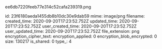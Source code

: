 ee6db7220feeb77e314c52cafa239319.png

id: 23f6180aeda1455db8b10dc30e9dab59
mime: image/png
filename: 
created_time: 2020-09-20T17:23:52.752Z
updated_time: 2020-09-20T17:23:52.752Z
user_created_time: 2020-09-20T17:23:52.752Z
user_updated_time: 2020-09-20T17:23:52.752Z
file_extension: png
encryption_cipher_text: 
encryption_applied: 0
encryption_blob_encrypted: 0
size: 130217
is_shared: 0
type_: 4